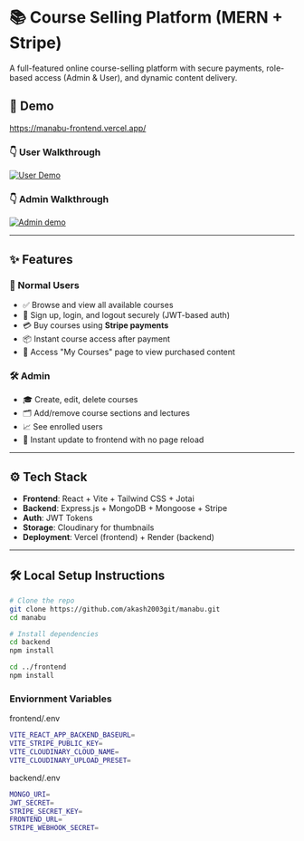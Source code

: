 # 📚 Course Selling Platform (MERN + Stripe)

A full-featured online course-selling platform with secure payments, role-based access (Admin & User), and dynamic content delivery.

## 🚀 Demo

https://manabu-frontend.vercel.app/

### 👇 User Walkthrough

[![User Demo](https://res.cloudinary.com/dqpl3oz88/image/upload/v1754590303/user_zq5owa.png)](https://res.cloudinary.com/dqpl3oz88/video/upload/v1754590050/user_u1tssr.mp4)

### 👇 Admin Walkthrough

[![Admin demo](https://res.cloudinary.com/dqpl3oz88/image/upload/v1754590301/admin_avoclx.png)](https://res.cloudinary.com/dqpl3oz88/video/upload/v1754590047/admin_wk50gn.mp4)

---

## ✨ Features

### 👤 Normal Users

- ✅ Browse and view all available courses
- 🔐 Sign up, login, and logout securely (JWT-based auth)
- 💳 Buy courses using **Stripe payments**
- 📦 Instant course access after payment
- 📘 Access "My Courses" page to view purchased content

### 🛠️ Admin

- 🎓 Create, edit, delete courses
- 🗂️ Add/remove course sections and lectures
- 📈 See enrolled users
- 🚀 Instant update to frontend with no page reload

---

## ⚙️ Tech Stack

- **Frontend**: React + Vite + Tailwind CSS + Jotai
- **Backend**: Express.js + MongoDB + Mongoose + Stripe
- **Auth**: JWT Tokens
- **Storage**: Cloudinary for thumbnails
- **Deployment**: Vercel (frontend) + Render (backend)

---

## 🛠️ Local Setup Instructions

```bash
# Clone the repo
git clone https://github.com/akash2003git/manabu.git
cd manabu

# Install dependencies
cd backend
npm install

cd ../frontend
npm install
```

### Enviornment Variables

frontend/.env

```bash
VITE_REACT_APP_BACKEND_BASEURL=
VITE_STRIPE_PUBLIC_KEY=
VITE_CLOUDINARY_CLOUD_NAME=
VITE_CLOUDINARY_UPLOAD_PRESET=
```

backend/.env

```bash
MONGO_URI=
JWT_SECRET=
STRIPE_SECRET_KEY=
FRONTEND_URL=
STRIPE_WEBHOOK_SECRET=
```
